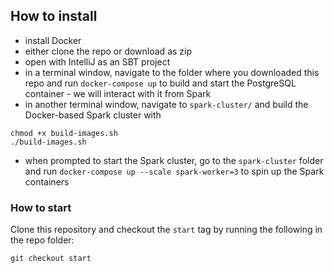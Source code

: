 ## How to install

- install Docker
- either clone the repo or download as zip
- open with IntelliJ as an SBT project
- in a terminal window, navigate to the folder where you downloaded this repo and run `docker-compose up` to build and start the PostgreSQL container - we will interact with it from Spark
- in another terminal window, navigate to `spark-cluster/` and build the Docker-based Spark cluster with
```
chmod +x build-images.sh
./build-images.sh
```
- when prompted to start the Spark cluster, go to the `spark-cluster` folder and run `docker-compose up --scale spark-worker=3` to spin up the Spark containers


### How to start

Clone this repository and checkout the `start` tag by running the following in the repo folder:

```
git checkout start
```